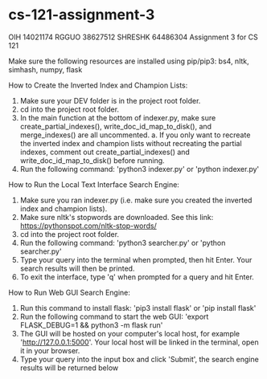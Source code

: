 # cs-121-assignment-3
OIH 14021174
RGGUO 38627512
SHRESHK 64486304
Assignment 3 for CS 121

Make sure the following resources are installed using pip/pip3: bs4, nltk, simhash, numpy, flask


How to Create the Inverted Index and Champion Lists:
1. Make sure your DEV folder is in the project root folder.
2. cd into the project root folder.
3. In the main function at the bottom of indexer.py, make sure create_partial_indexes(), write_doc_id_map_to_disk(), and merge_indexes() are all uncommented. 
    a. If you only want to recreate the inverted index and champion lists without recreating the partial indexes, comment out create_partial_indexes() and write_doc_id_map_to_disk() before running.
4. Run the following command: 'python3 indexer.py' or 'python indexer.py'

How to Run the Local Text Interface Search Engine:
1. Make sure you ran indexer.py (i.e. make sure you created the inverted index and champion lists).
2. Make sure nltk's stopwords are downloaded. See this link: https://pythonspot.com/nltk-stop-words/
2. cd into the project root folder. 
3. Run the following command: 'python3 searcher.py' or 'python searcher.py'
4. Type your query into the terminal when prompted, then hit Enter. Your search results will then be printed.
5. To exit the interface, type 'q' when prompted for a query and hit Enter.

How to Run Web GUI Search Engine:
1. Run this command to install flask:
    'pip3 install flask' or 'pip install flask'
2. Run the following command to start the web GUI:
    'export FLASK_DEBUG=1 && python3 -m flask run'
3. The GUI will be hosted on your computer's local host, for example 'http://127.0.0.1:5000'. 
   Your local host will be linked in the terminal, open it in your browser. 
4. Type your query into the input box and click 'Submit', the search engine results will be returned below
